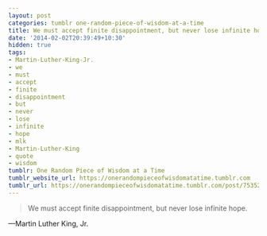 ```yaml
---
layout: post
categories: tumblr one-random-piece-of-wisdom-at-a-time
title: We must accept finite disappointment, but never lose infinite hope.
date: '2014-02-02T20:39:49+10:30'
hidden: true
tags:
- Martin-Luther-King-Jr.
- we
- must
- accept
- finite
- disappointment
- but
- never
- lose
- infinite
- hope
- mlk
- Martin-Luther-King
- quote
- wisdom
tumblr: One Random Piece of Wisdom at a Time
tumblr_website_url: https://onerandompieceofwisdomatatime.tumblr.com
tumblr_url: https://onerandompieceofwisdomatatime.tumblr.com/post/75352993853/we-must-accept-finite-disappointment-but-never
---
```

> We must accept finite disappointment, but never lose infinite hope.

—Martin Luther King, Jr.
